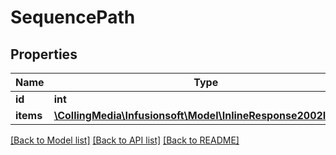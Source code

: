 # SequencePath

## Properties
Name | Type | Description | Notes
------------ | ------------- | ------------- | -------------
**id** | **int** |  | [optional] 
**items** | [**\CollingMedia\Infusionsoft\Model\InlineResponse2002Items[]**](InlineResponse2002Items.md) |  | [optional] 

[[Back to Model list]](../README.md#documentation-for-models) [[Back to API list]](../README.md#documentation-for-api-endpoints) [[Back to README]](../README.md)


